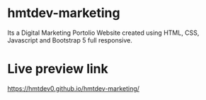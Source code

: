 # hmtdev-marketing
 Its a Digital Marketing Portolio Website created using HTML, CSS, Javascript and Bootstrap 5 full responsive.

# Live preview link
https://hmtdev0.github.io/hmtdev-marketing/